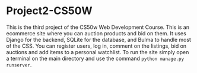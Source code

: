 # Project2-CS50W
This is the third project of the CS50w Web Development Course. This is an ecommerce site where you can auction products and bid on them. It uses Django for the backend, SQLite for
the database, and Bulma to handle most of the CSS. You can register users, log in, comment on the listings, bid on auctions and add items to a personal watchlist. To run the site
simply open a terminal on the main directory and use the command `python manage.py runserver`.
